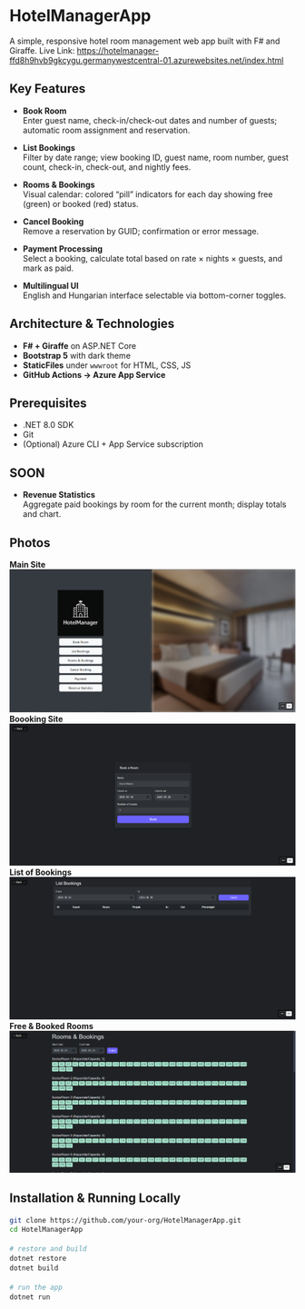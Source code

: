 # HotelManagerApp

A simple, responsive hotel room management web app built with F# and Giraffe.
Live Link: https://hotelmanager-ffd8h9hvb9gkcygu.germanywestcentral-01.azurewebsites.net/index.html
## Key Features

- **Book Room**  
  Enter guest name, check-in/check-out dates and number of guests; automatic room assignment and reservation.

- **List Bookings**  
  Filter by date range; view booking ID, guest name, room number, guest count, check-in, check-out, and nightly fees.

- **Rooms & Bookings**  
  Visual calendar: colored “pill” indicators for each day showing free (green) or booked (red) status.

- **Cancel Booking**  
  Remove a reservation by GUID; confirmation or error message.

- **Payment Processing**  
  Select a booking, calculate total based on rate × nights × guests, and mark as paid.


- **Multilingual UI**  
  English and Hungarian interface selectable via bottom-corner toggles.

## Architecture & Technologies

- **F# + Giraffe** on ASP.NET Core  
- **Bootstrap 5** with dark theme  
- **StaticFiles** under `wwwroot` for HTML, CSS, JS  
- **GitHub Actions → Azure App Service**

## Prerequisites

- .NET 8.0 SDK  
- Git  
- (Optional) Azure CLI + App Service subscription

## SOON
- **Revenue Statistics**  
  Aggregate paid bookings by room for the current month; display totals and chart.

## Photos
**Main Site**
![Screenshot 1](assets/screenshot1.png)
**Boooking Site**
![Screenshot 1](assets/screenshot2.png)
**List of Bookings**
![Screenshot 1](assets/screenshot3.png)
**Free & Booked Rooms**
![Screenshot 1](assets/screenshot4.png)


  
## Installation & Running Locally

```bash
git clone https://github.com/your-org/HotelManagerApp.git
cd HotelManagerApp

# restore and build
dotnet restore
dotnet build

# run the app
dotnet run


